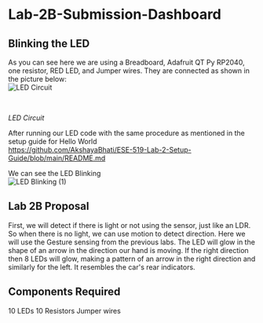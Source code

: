 # Lab-2B-Submission-Dashboard

## Blinking the LED ##

As you can see here we are using a Breadboard, Adafruit QT Py RP2040, one resistor, RED LED, and Jumper wires. They are connected as shown in the picture below: <br>
![LED Circuit](https://user-images.githubusercontent.com/114259992/197148474-8bb4bc8b-ca02-4322-9303-bf4f1664f4bb.jpeg)

<br>

*LED Circuit*
<br>

After running our LED code with the same procedure as mentioned in the setup guide for Hello World <br>
https://github.com/AkshayaBhati/ESE-519-Lab-2-Setup-Guide/blob/main/README.md <br>

We can see the LED Blinking <br>
![LED Blinking (1)](https://user-images.githubusercontent.com/114259992/197149426-1547e072-1e63-4e48-97d8-a94ba02519f4.gif)


## Lab 2B Proposal ##

First, we will detect if there is light or not using the sensor, just like an LDR. So when there is no light, we can use motion to detect direction. Here we will use the Gesture sensing from the previous labs. The LED will glow in the shape of an arrow in the direction our hand is moving. If the right direction then 8 LEDs will glow, making a pattern of an arrow in the right direction and similarly for the left. It resembles the car's rear indicators.


## Components Required ##

10 LEDs
10 Resistors
Jumper wires
